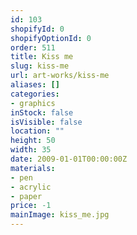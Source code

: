 ```yaml
---
id: 103
shopifyId: 0
shopifyOptionId: 0
order: 511
title: Kiss me
slug: kiss-me
url: art-works/kiss-me
aliases: []
categories:
- graphics
inStock: false
isVisible: false
location: ""
height: 50
width: 35
date: 2009-01-01T00:00:00Z
materials:
- pen
- acrylic
- paper
price: -1
mainImage: kiss_me.jpg
---
```


